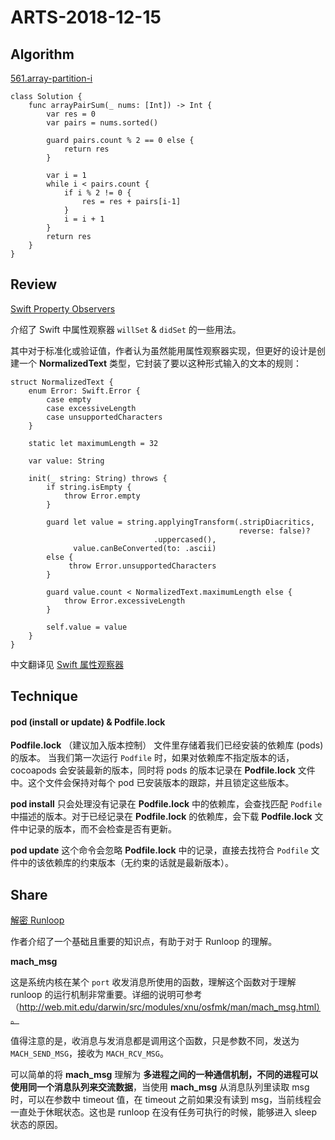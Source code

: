 # ARTS-2018-12-15

## Algorithm
[561.array-partition-i](https://leetcode-cn.com/problems/array-partition-i/submissions/)

```
class Solution {
    func arrayPairSum(_ nums: [Int]) -> Int {
        var res = 0
        var pairs = nums.sorted()

        guard pairs.count % 2 == 0 else {
            return res
        }

        var i = 1
        while i < pairs.count {
            if i % 2 != 0 {
                res = res + pairs[i-1]
            }
            i = i + 1
        }
        return res
    }
}
```

## Review
[Swift Property Observers](https://nshipster.com/swift-property-observers/)

介绍了 Swift 中属性观察器 `willSet` & `didSet` 的一些用法。

其中对于标准化或验证值，作者认为虽然能用属性观察器实现，但更好的设计是创建一个 **NormalizedText** 类型，它封装了要以这种形式输入的文本的规则：
```
struct NormalizedText {
    enum Error: Swift.Error {
        case empty
        case excessiveLength
        case unsupportedCharacters
    }

    static let maximumLength = 32

    var value: String

    init(_ string: String) throws {
        if string.isEmpty {
            throw Error.empty
        }

        guard let value = string.applyingTransform(.stripDiacritics,
                                                   reverse: false)?
                                .uppercased(),
              value.canBeConverted(to: .ascii)
        else {
             throw Error.unsupportedCharacters
        }

        guard value.count < NormalizedText.maximumLength else {
            throw Error.excessiveLength
        }

        self.value = value
    }
}
```

中文翻译见 [Swift 属性观察器](https://swift.gg/2018/12/17/swift-property-observers/)

## Technique
#### pod (install or update) & Podfile.lock

**Podfile.lock** （建议加入版本控制）
文件里存储着我们已经安装的依赖库 (pods) 的版本。
当我们第一次运行 `Podfile` 时，如果对依赖库不指定版本的话，cocoapods 会安装最新的版本，同时将 pods 的版本记录在 **Podfile.lock** 文件中。这个文件会保持对每个 pod 已安装版本的跟踪，并且锁定这些版本。

**pod install**
只会处理没有记录在 **Podfile.lock** 中的依赖库，会查找匹配 `Podfile` 中描述的版本。对于已经记录在 **Podfile.lock** 的依赖库，会下载 **Podfile.lock** 文件中记录的版本，而不会检查是否有更新。

**pod update**
这个命令会忽略 **Podfile.lock** 中的记录，直接去找符合 `Podfile` 文件中的该依赖库的约束版本（无约束的话就是最新版本）。

## Share

[解密 Runloop](https://mp.weixin.qq.com/s/XbdezDo2xu-9SaSmid2pbw)

作者介绍了一个基础且重要的知识点，有助于对于 Runloop 的理解。

**mach_msg**

这是系统内核在某个 `port` 收发消息所使用的函数，理解这个函数对于理解 runloop 的运行机制非常重要。详细的说明可参考（http://web.mit.edu/darwin/src/modules/xnu/osfmk/man/mach_msg.html）。

值得注意的是，收消息与发消息都是调用这个函数，只是参数不同，发送为 `MACH_SEND_MSG`，接收为 `MACH_RCV_MSG`。

可以简单的将 **mach_msg** 理解为 **多进程之间的一种通信机制，不同的进程可以使用同一个消息队列来交流数据**，当使用 **mach_msg** 从消息队列里读取 msg 时，可以在参数中 timeout 值，在 timeout 之前如果没有读到 msg，当前线程会一直处于休眠状态。这也是 runloop 在没有任务可执行的时候，能够进入 sleep 状态的原因。